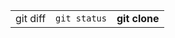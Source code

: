 <table><tr><td>git diff</td><td><code>git status</code></td><td><strong>git clone</strong></td></tr></table>
